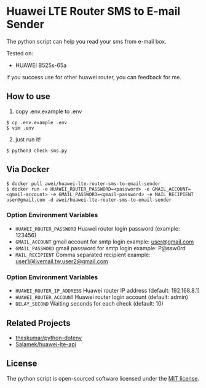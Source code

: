 # Huawei LTE Router SMS to E-mail Sender

The python script can help you read your sms from e-mail box.

Tested on:
* HUAWEI B525s-65a

if you success use for other huawei router, you can feedback for me.

## How to use

1. copy .env.example to .env
```console
$ cp .env.example .env
$ vim .env
```

2. just run it!
```console
$ python3 check-sms.py
```

## Via Docker
```console
$ docker pull awei/huawei-lte-router-sms-to-email-sender
$ docker run -e HUAWEI_ROUTER_PASSWORD=<password> -e GMAIL_ACCOUNT=<gmail-account> -e GMAIL_PASSWORD=<gmail-password> -e MAIL_RECIPIENT user@gmail.com -d awei/huawei-lte-router-sms-to-email-sender
```
### Option Environment Variables
* `HUAWEI_ROUTER_PASSWORD` Huawei router login password (example: 123456)
* `GMAIL_ACCOUNT` gmail account for smtp login example: user@gmail.com
* `GMAIL_PASSWORD` gmail password for smtp login example: P@ssw0rd
* `MAIL_RECIPIENT` Comma separated recipient example: user1@livemail.tw,user2@gmail.com

### Option Environment Variables
* `HUAWEI_ROUTER_IP_ADDRESS` Huawei router IP address (default: 192.168.8.1)
* `HUAWEI_ROUTER_ACCOUNT` Huawei router login account (default: admin)
* `DELAY_SECOND` Waiting seconds for each check (default: 10)

## Related Projects

- [theskumar/python-dotenv](https://github.com/theskumar/python-dotenv)
- [Salamek/huawei-lte-api](https://github.com/Salamek/huawei-lte-api)

## License

The python script is open-sourced software licensed under the [MIT license](https://opensource.org/licenses/MIT).
